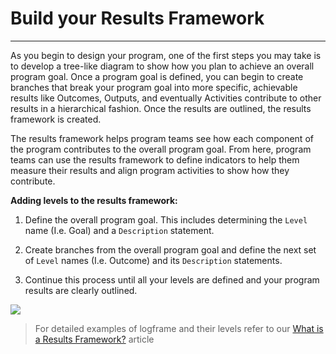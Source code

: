 # Build your Results Framework

---
As you begin to design your program, one of the first steps you may take is to develop a tree-like diagram to show how you plan to achieve an overall program goal. Once a program goal is defined, you can begin to create branches that break your program goal into more specific, achievable results like Outcomes, Outputs, and eventually Activities contribute to other results in a hierarchical fashion. Once the results are outlined, the results framework is created.

The results framework helps program teams see how each component of the program contributes to the overall program goal. From here, program teams can use the results framework to define indicators to help them measure their results and align program activities to show how they contribute.

**Adding levels to the results framework:**

1. Define the overall program goal. This includes determining the `Level` name (I.e. Goal) and a `Description` statement.

2. Create branches from the overall program goal and define the next set of `Level` names (I.e. Outcome) and its `Description` statements.

3. Continue this process until all your levels are defined and your program results are clearly outlined.

![](https://lh6.googleusercontent.com/VsInKrSZojemsKpUeJI1XFoRqwtKWrWVnLJffIsRkDIobnZhVqxLh2k4i-RT0S0iMpK9fSix28pU2CFO_ptvOFDhlvqOF48XXT5HinG8xfM7wO8Gp5_UM3PO1wzQHFEbenAnwjru)

> For detailed examples of logframe and their levels refer to our [What is a Results Framework?](https://toladata.gitbooks.io/knowledgebase/content/7-indicators/what-is-a-results-framework.html) article

